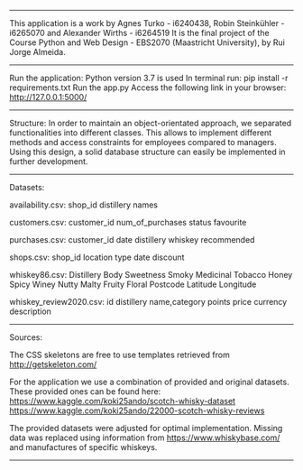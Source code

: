 ------------------------------------------------------------------------------------------------------------------------

This application is a work by Agnes Turko - i6240438, Robin Steinkühler - i6265070 and Alexander Wirths - i6264519
It is the final project of the Course Python and Web Design - EBS2070 (Maastricht University), by Rui Jorge Almeida.

------------------------------------------------------------------------------------------------------------------------

Run the application:
    Python version 3.7 is used
    In terminal run: pip install -r requirements.txt
    Run the app.py
    Access the following link in your browser: http://127.0.0.1:5000/

------------------------------------------------------------------------------------------------------------------------

Structure:
In order to maintain an object-orientated approach, we separated functionalities into different classes. This allows to
implement different methods and access constraints for employees compared to managers. Using this design, a solid
database structure can easily be implemented in further development.

------------------------------------------------------------------------------------------------------------------------

Datasets:

availability.csv:
    shop_id
    distillery names

customers.csv:
    customer_id
    num_of_purchases
    status
    favourite

purchases.csv:
    customer_id
    date
    distillery
    whiskey
    recommended

shops.csv:
    shop_id
    location
    type
    date
    discount

whiskey86.csv:
    Distillery
    Body
    Sweetness
    Smoky
    Medicinal
    Tobacco
    Honey
    Spicy
    Winey
    Nutty
    Malty
    Fruity
    Floral
    Postcode
    Latitude
    Longitude

whiskey_review2020.csv:
    id
    distillery
    name,category
    points
    price
    currency
    description

------------------------------------------------------------------------------------------------------------------------

Sources:

The CSS skeletons are free to use templates retrieved from http://getskeleton.com/

For the application we use a combination of provided and original datasets.
These provided ones can be found here:
https://www.kaggle.com/koki25ando/scotch-whisky-dataset
https://www.kaggle.com/koki25ando/22000-scotch-whisky-reviews

The provided datasets were adjusted for optimal implementation. Missing data was replaced using information from
https://www.whiskybase.com/ and manufactures of specific whiskeys.

------------------------------------------------------------------------------------------------------------------------